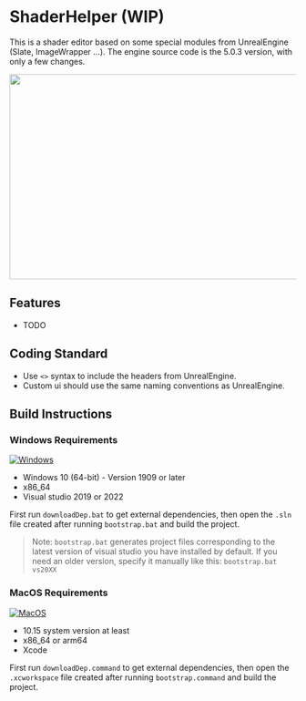 # ShaderHelper (WIP)

This is a shader editor based on some special modules from UnrealEngine (Slate, ImageWrapper ...). The engine source code is the 5.0.3 version, with only a few changes.

<p align="center">
<img src="https://github.com/SjMxr233/ShaderHelper/blob/main/ScreenShot/App.png" width="640" height="360">

## Features

* TODO

## Coding Standard

* Use `<>` syntax to include the headers from UnrealEngine.
* Custom ui should use the same naming conventions as UnrealEngine.

## Build Instructions

### Windows Requirements
[![Windows](https://github.com/mxrhyx233/ShaderHelper/actions/workflows/Windows.yml/badge.svg)](https://github.com/mxrhyx233/ShaderHelper/actions/workflows/Windows.yml)
* Windows 10 (64-bit) - Version 1909 or later
* x86_64
* Visual studio 2019 or 2022

First run `downloadDep.bat` to get external dependencies, then open the `.sln` file created after running `bootstrap.bat` and build the project.  
> Note: `bootstrap.bat` generates project files corresponding to the latest version of visual studio you have installed by default. If you need an older version, specify it manually like this: `bootstrap.bat vs20XX`

### MacOS Requirements
[![MacOS](https://github.com/mxrhyx233/ShaderHelper/actions/workflows/MacOS.yml/badge.svg)](https://github.com/mxrhyx233/ShaderHelper/actions/workflows/MacOS.yml)
* 10.15 system version at least
* x86_64 or arm64
* Xcode

First run `downloadDep.command` to get external dependencies, then open the `.xcworkspace` file created after running `bootstrap.command` and build the project.

